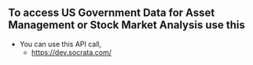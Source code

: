 ## To access US Government Data for Asset Management or Stock Market Analysis use this 

- You can use this API call,
  - https://dev.socrata.com/
